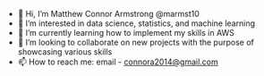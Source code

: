 - 👋 Hi, I’m Matthew Connor Armstrong @marmst10
- 👀 I’m interested in data science, statistics, and machine learning
- 🌱 I’m currently learning how to implement my skills in AWS
- 💞️ I’m looking to collaborate on new projects with the purpose of showcasing various skills
- 📫 How to reach me: email - connora2014@gmail.com
